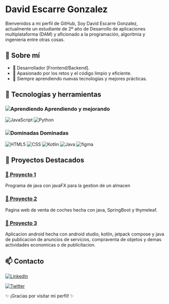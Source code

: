 # David Escarre Gonzalez

Bienvenidos a mi perfil de GitHub, Soy David Escarre Gonzalez, actualmente un estudiante de 2º año de Desarrollo de aplicaciones multiplataforma (DAM) y aficionado a la programación, algoritmia y ingenieria entre otras cosas.

## 📌 Sobre mí
- 🔹 Desarrollador [Frontend/Backend].
- 🔹 Apasionado por los retos y el código limpio y eficiente.
- 🔹 Siempre aprendiendo nuevas tecnologías y mejores prácticas.

## 🚀 Tecnologías y herramientas

### ![Aprendiendo](https://img.icons8.com/?size=25&id=99235&format=png&color=000000) Aprendiendo y mejorando
![JavaScript](https://img.shields.io/badge/JavaScript-%23F7DF1E.svg?style=for-the-badge&logo=javascript&logoColor=black)
![Python](https://img.shields.io/badge/Python-%233776AB.svg?style=for-the-badge&logo=python&logoColor=white)
### ![Dominadas](https://img.icons8.com/?size=25&id=25645&format=png&color=000000) Dominadas
![HTML5](https://skillicons.dev/icons?i=html&theme=light)
![CSS](https://skillicons.dev/icons?i=css&theme=light)
![Kotlin](https://skillicons.dev/icons?i=kotlin&theme=light)
![Java](https://skillicons.dev/icons?i=java&theme=light)
![figma](https://skillicons.dev/icons?i=figma&theme=light)
## 📂 Proyectos Destacados

### [📌 Proyecto 1](https://github.com/DavidEscarre/AnyStock)
Programa de java con javaFX para la gestion de un almacen

### [📌 Proyecto 2](https://github.com/tu-usuario/CarConnect)
Pagina web de venta de coches hecha con java, SpringBoot y thymeleaf.

### [📌 Proyecto 3](https://github.com/tu-usuario/AdMe)
Aplicacion android hecha con android studio, kotlin, jetpack compose y java de publicacion de anuncios de servicios, compraventa de objetos y demas actividades economicas o de publicitacion.
## 📫 Contacto

[![LinkedIn](https://img.shields.io/badge/LinkedIn-%230077B5.svg?style=for-the-badge&logo=linkedin&logoColor=white)](www.linkedin.com/in/davidego)

[![Twitter](https://img.shields.io/badge/Gmail-%231DA1F2.svg?style=for-the-badge&logo=gmail&logoColor=white)](david.degonz@gmail.com)

✨ ¡Gracias por visitar mi perfil! ✨
